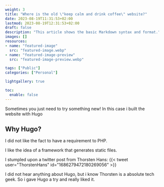 ```yaml
---
weight: 3
title: "Where is the old \"keep calm and drink coffee\" website?"
date: 2023-08-19T11:31:53+02:00
lastmod: 2023-08-19T12:31:53+02:00
draft: false
description: "This article shows the basic Markdown syntax and format."
images: []
resources:
- name: "featured-image"
  src: "featured-image.webp"
- name: "featured-image-preview"
  src: "featured-image-preview.webp"

tags: ["Public"]
categories: ["Personal"]

lightgallery: true

toc:
  enable: false
---
```


Sometimes you just need to try something new! In this case i built the website with Hugo

<!--more-->

## Why Hugo?

I did not like the fact to have a requirement to PHP.

I like the idea of a framework that generates static files.

I stumpled upon a twitter post from Thorsten Hans:
{{< tweet user="ThorstenHans" id="1686279472180269056" >}}

I did not hear anything about Hugo, but i know Thorsten is a absolute tech geek. So i gave Hugo a try and really liked it.